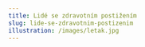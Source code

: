 ```yaml
---
title: Lidé se zdravotním postižením
slug: lide-se-zdravotnim-postizenim
illustration: /images/letak.jpg
---
```


